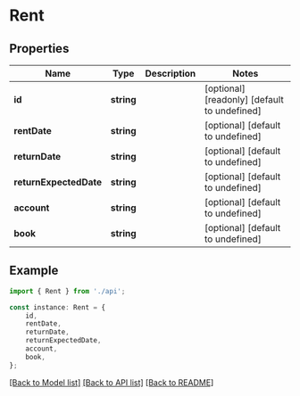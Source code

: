 # Rent



## Properties

Name | Type | Description | Notes
------------ | ------------- | ------------- | -------------
**id** | **string** |  | [optional] [readonly] [default to undefined]
**rentDate** | **string** |  | [optional] [default to undefined]
**returnDate** | **string** |  | [optional] [default to undefined]
**returnExpectedDate** | **string** |  | [optional] [default to undefined]
**account** | **string** |  | [optional] [default to undefined]
**book** | **string** |  | [optional] [default to undefined]

## Example

```typescript
import { Rent } from './api';

const instance: Rent = {
    id,
    rentDate,
    returnDate,
    returnExpectedDate,
    account,
    book,
};
```

[[Back to Model list]](../README.md#documentation-for-models) [[Back to API list]](../README.md#documentation-for-api-endpoints) [[Back to README]](../README.md)
